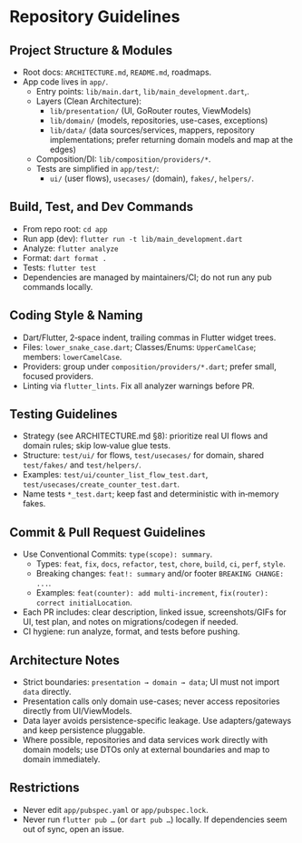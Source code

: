 # Repository Guidelines

## Project Structure & Modules
- Root docs: `ARCHITECTURE.md`, `README.md`, roadmaps.
- App code lives in `app/`.
  - Entry points: `lib/main.dart`, `lib/main_development.dart`,.
  - Layers (Clean Architecture):
    - `lib/presentation/` (UI, GoRouter routes, ViewModels)
    - `lib/domain/` (models, repositories, use-cases, exceptions)
    - `lib/data/` (data sources/services, mappers, repository implementations; prefer returning domain models and map at the edges)
  - Composition/DI: `lib/composition/providers/*`.
  - Tests are simplified in `app/test/`:
    - `ui/` (user flows), `usecases/` (domain), `fakes/`, `helpers/`.

## Build, Test, and Dev Commands
- From repo root: `cd app`
- Run app (dev): `flutter run -t lib/main_development.dart`
- Analyze: `flutter analyze`
- Format: `dart format .`
- Tests: `flutter test`
- Dependencies are managed by maintainers/CI; do not run any pub commands locally.

## Coding Style & Naming
- Dart/Flutter, 2‑space indent, trailing commas in Flutter widget trees.
- Files: `lower_snake_case.dart`; Classes/Enums: `UpperCamelCase`; members: `lowerCamelCase`.
- Providers: group under `composition/providers/*.dart`; prefer small, focused providers.
- Linting via `flutter_lints`. Fix all analyzer warnings before PR.

## Testing Guidelines
- Strategy (see ARCHITECTURE.md §8): prioritize real UI flows and domain rules; skip low‑value glue tests.
- Structure: `test/ui/` for flows, `test/usecases/` for domain, shared `test/fakes/` and `test/helpers/`.
- Examples: `test/ui/counter_list_flow_test.dart`, `test/usecases/create_counter_test.dart`.
- Name tests `*_test.dart`; keep fast and deterministic with in‑memory fakes.

## Commit & Pull Request Guidelines
- Use Conventional Commits: `type(scope): summary`.
  - Types: `feat`, `fix`, `docs`, `refactor`, `test`, `chore`, `build`, `ci`, `perf`, `style`.
  - Breaking changes: `feat!: summary` and/or footer `BREAKING CHANGE: ...`.
  - Examples: `feat(counter): add multi-increment`, `fix(router): correct initialLocation`.
- Each PR includes: clear description, linked issue, screenshots/GIFs for UI, test plan, and notes on migrations/codegen if needed.
- CI hygiene: run analyze, format, and tests before pushing.

## Architecture Notes
- Strict boundaries: `presentation → domain → data`; UI must not import `data` directly.
- Presentation calls only domain use-cases; never access repositories directly from UI/ViewModels.
- Data layer avoids persistence-specific leakage. Use adapters/gateways and keep persistence pluggable.
- Where possible, repositories and data services work directly with domain models; use DTOs only at external boundaries and map to domain immediately.

## Restrictions
- Never edit `app/pubspec.yaml` or `app/pubspec.lock`.
- Never run `flutter pub …` (or `dart pub …`) locally. If dependencies seem out of sync, open an issue.